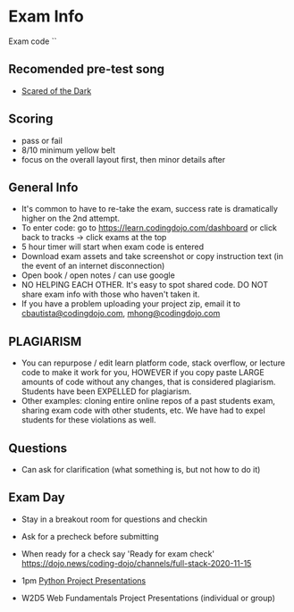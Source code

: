 # Exam Info

Exam code ``

## Recomended pre-test song

- [Scared of the Dark](https://youtu.be/n3VXN0wavq8)

## Scoring

- pass or fail
- 8/10 minimum yellow belt
- focus on the overall layout first, then minor details after

## General Info

- It's common to have to re-take the exam, success rate is dramatically higher on the 2nd attempt.
- To enter code: go to https://learn.codingdojo.com/dashboard or click back to tracks -> click exams at the top
- 5 hour timer will start when exam code is entered
- Download exam assets and take screenshot or copy instruction text (in the event of an internet disconnection)
- Open book / open notes / can use google
- NO HELPING EACH OTHER. It's easy to spot shared code. DO NOT share exam info with those who haven't taken it.
- If you have a problem uploading your project zip, email it to cbautista@codingdojo.com, mhong@codingdojo.com

## PLAGIARISM

- You can repurpose / edit learn platform code, stack overflow, or lecture code to make it work for you, HOWEVER if you copy paste LARGE amounts of code without any changes, that is considered plagiarism. Students have been EXPELLED for plagiarism.
- Other examples: cloning entire online repos of a past students exam, sharing exam code with other students, etc. We have had to expel students for these violations as well.

## Questions

- Can ask for clarification (what something is, but not how to do it)

## Exam Day

- Stay in a breakout room for questions and checkin
- Ask for a precheck before submitting
- When ready for a check say 'Ready for exam check' https://dojo.news/coding-dojo/channels/full-stack-2020-11-15

- 1pm [Python Project Presentations]()
- W2D5 Web Fundamentals Project Presentations (individual or group)

